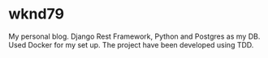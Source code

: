 # wknd79
My personal blog. Django Rest Framework, Python and Postgres as my DB. Used Docker for my set up. The project have been developed using TDD.
